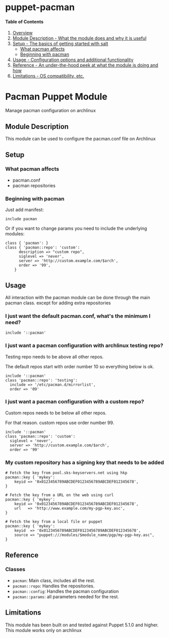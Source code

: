 # puppet-pacman


#### Table of Contents

1. [Overview](#overview)
2. [Module Description - What the module does and why it is useful](#module-description)
3. [Setup - The basics of getting started with salt](#setup)
    * [What pacman affects](#what-pacman-affects)
    * [Beginning with pacman](#beginning-with-pacman)
4. [Usage - Configuration options and additional functionality](#usage)
5. [Reference - An under-the-hood peek at what the module is doing and how](#reference)
5. [Limitations - OS compatibility, etc.](#limitations)


# Pacman Puppet Module

Manage pacman configuration on archlinux


## Module Description

This module can be used to configure the pacman.conf file on Archlinux

## Setup

### What pacman affects

 * pacman.conf
 * pacman repositories
 
### Beginning with pacman

Just add manifest:

```puppet
include pacman
```

Or if you want to change params you need to include the underlying modules:
 
```puppet
class { 'pacman': }
class { 'pacman::repo': 'custom':
      description => "custom repo",
      siglevel => 'never',
      server => 'http://custom.example.com/$arch',
      order => '99',
    }
```

## Usage

All interaction with the pacman module can be done through
the main pacman class. except for adding extra repositories

### I just want the default pacman.conf, what's the minimum I need?

```puppet
include '::pacman'
```

### I just want a pacman configuration with archlinux testing repo?

Testing repo needs to be above all other repos.

The default repos start with order number 10 so everything below is ok.

```puppet
include '::pacman'
class 'pacman::repo': 'testing':
  include => '/etc/pacman.d/mirrorlist',
  order => '09'
```

### I just want a pacman configuration with a custom repo?

Custom repos needs to be below all other repos.

For that reason. custom repos use order number 99.

```puppet
include '::pacman'
class 'pacman::repo': 'custom':
  siglevel = 'never',
  server => 'http://custom.example.com/$arch',
  order => '99'
```

### My custom repository has a signing key that needs to be added

```puppet
# Fetch the key from pool.sks-keyservers.net using hkp
pacman::key { 'mykey':
	keyid => '0x0123456789ABCDEF0123456789ABCDEF012345678',
}

# Fetch the key from a URL on the web using curl
pacman::key { 'mykey':
	keyid => '0x0123456789ABCDEF0123456789ABCDEF012345678',
	url   => 'http://www.example.com/my-pgp-key.asc',
}

# Fetch the key from a local file or puppet
pacman::key { 'mykey':
	keyid  => '0x0123456789ABCDEF0123456789ABCDEF012345678',
	source => "puppet:///modules/$module_name/pgp/my-pgp-key.asc",
}
```


## Reference

### Classes
 * `pacman`: Main class, includes all the rest.
 * `pacman::repo`: Handles the repositories.
 * `pacman::config`: Handles the pacman configuration
 * `pacman::params`: all parameters needed for the rest.


## Limitations

This module has been built on and tested against Puppet 5.1.0 and higher.
This module works only on archlinux
